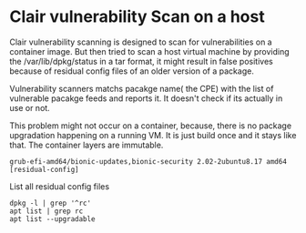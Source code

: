 # Clair vulnerability Scan on a host

Clair vulnerability scanning is designed to scan for vulnerabilities on a container image. But then tried to scan a host virtual machine by providing the /var/lib/dpkg/status in a tar format, it might result in false positives because of residual config files of an older version of a package.

Vulnerability scanners matchs pacakge name\( the CPE\) with the list of vulnerable pacakge feeds and reports it. It doesn't check if its actually in use or not. 

This problem might not occur on a container, because, there is no package upgradation happening on a running VM. It is just build once and it stays like that. The container layers are immutable.

`grub-efi-amd64/bionic-updates,bionic-security 2.02-2ubuntu8.17 amd64 [residual-config]`

List all residual config files

```text
dpkg -l | grep '^rc'
apt list | grep rc
apt list --upgradable
```


